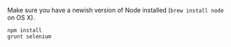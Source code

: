 Make sure you have a newish version of Node installed
(`brew install node` on OS X).

    npm install
    grunt selenium
